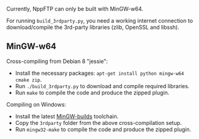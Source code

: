 Currently, NppFTP can only be built with MinGW-w64.

For running `build_3rdparty.py`, you need a working internet connection
to download/compile the 3rd-party libraries (zlib, OpenSSL and libssh).

MinGW-w64
---------

Cross-compiling from Debian 8 "jessie":
* Install the necessary packages: `apt-get install python mingw-w64 cmake zip`.
* Run `./build_3rdparty.py` to download and compile required libraries.
* Run `make` to compile the code and produce the zipped plugin.

Compiling on Windows:
* Install the latest [MinGW-builds](http://mingw-w64.sourceforge.net/download.php) toolchain.
* Copy the `3rdparty` folder from the above cross-compilation setup.
* Run `mingw32-make` to compile the code and produce the zipped plugin.
